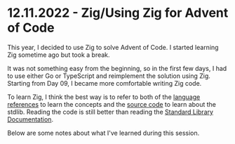 # 12.11.2022 - Zig/Using Zig for Advent of Code

This year, I decided to use Zig to solve Advent of Code. I started learning Zig sometime ago but took a break. 

It was not something easy from the beginning, so in the first few days, I had to use either Go or TypeScript and reimplement the solution using Zig. Starting from Day 09, I became more comfortable writing Zig code.

To learn Zig, I think the best way is to refer to both of the [language references](https://ziglang.org/documentation/master/) to learn the concepts and the [source code](https://github.com/ziglang/zig) to learn about the stdlib. Reading the code is still better than reading the [Standard Library Documentation](https://ziglang.org/documentation/master/std/#root).

Below are some notes about what I've learned during this session.
